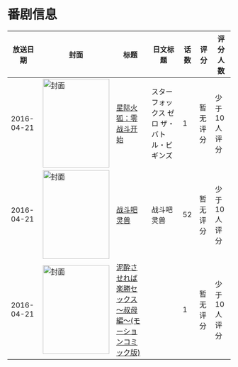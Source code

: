# 番剧信息

|放送日期|封面|标题|日文标题|话数|评分|评分人数|
|---|---|---|---|---|---|---|
|2016-04-21|<img src="//lain.bgm.tv/pic/cover/c/aa/8b/179935_tGkB6.jpg" alt="封面" style="width:150px;height:200px;object-fit:cover;">|[星际火狐：零 战斗开始](https://bangumi.tv/subject/179935)|スターフォックス ゼロ ザ・バトル・ビギンズ|1|暂无评分|少于10人评分|
|2016-04-21|<img src="//lain.bgm.tv/pic/cover/c/2c/1a/245488_60nCO.jpg" alt="封面" style="width:150px;height:200px;object-fit:cover;">|[战斗吧灵兽](https://bangumi.tv/subject/245488)|战斗吧灵兽|52|暂无评分|少于10人评分|
|2016-04-21|<img src="/img/no_icon_subject.png" alt="封面" style="width:150px;height:200px;object-fit:cover;">|[泥酔させれば楽勝セックス～叔母編～(モーションコミック版)](https://bangumi.tv/subject/308704)||1|暂无评分|少于10人评分|
